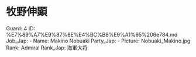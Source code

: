 # 牧野伸顕

Guard: 4
ID: %E7%89%A7%E9%87%8E%E4%BC%B8%E9%A1%95%206e784.md
Job_Jap: -
Name: Makino Nobuaki
Party_Jap: -
Picture: Nobuaki_Makino.jpg
Rank: Admiral
Rank_Jap: 海軍大将